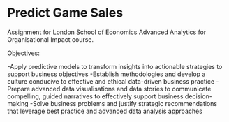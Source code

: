 # Predict Game Sales

Assignment for London School of Economics Advanced Analytics for Organisational Impact course. 

Objectives:

-Apply predictive models to transform insights into actionable strategies to support business objectives
-Establish methodologies and develop a culture conducive to effective and ethical data-driven business practice
-Prepare advanced data visualisations and data stories to communicate compelling, guided narratives to effectively support business decision-making
-Solve business problems and justify strategic recommendations that leverage best practice and advanced data analysis approaches
